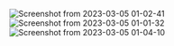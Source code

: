 ![Screenshot from 2023-03-05 01-02-41](https://user-images.githubusercontent.com/77203008/222932689-c6a5a941-fb53-4658-b283-1475464336eb.png)
![Screenshot from 2023-03-05 01-01-32](https://user-images.githubusercontent.com/77203008/222932688-35f470cf-a574-4d70-8b98-9471cc02761d.png)
![Screenshot from 2023-03-05 01-04-10](https://user-images.githubusercontent.com/77203008/222932678-d3eff58d-3556-4614-b554-8a321cb89593.png)
